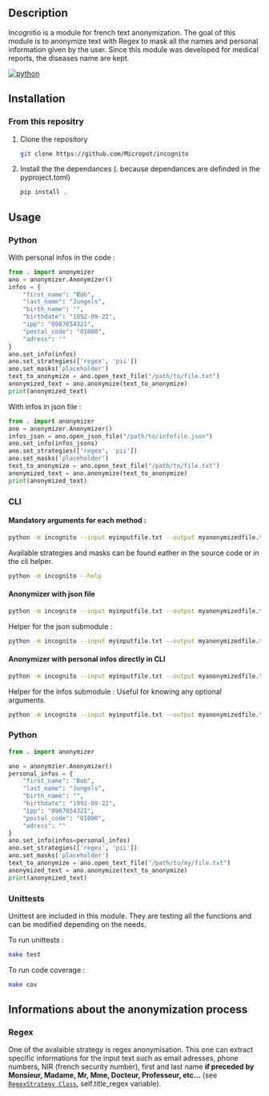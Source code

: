 
## Description
Incognitio is a module for french text anonymization. The goal of this module is to anonymize text with Regex to mask all the names and personal information given by the user.
Since this module was developed for medical reports, the diseases name are kept.


[![python](https://img.shields.io/badge/Python-3.12-3776AB.svg?style=flat&logo=python&logoColor=white)](https://www.python.org)

## Installation
### From this repositry
1. Clone the repository
    ```bash
    git clone https://github.com/Micropot/incognito
    ```
2. Install the the dependances (. because dependances are definded in the pyproject.toml)
     ```bash
     pip install . 
     ```


## Usage
### Python
With personal infos in the code : 
```python
from . import anonymizer
ano = anonymizer.Anonymizer()
infos = {
    "first_name": "Bob",
    "last_name": "Jungels",
    "birth_name": "",
    "birthdate": "1992-09-22",
    "ipp": "0987654321",
    "postal_code": "01000",
    "adress": ""
}
ano.set_info(infos)
ano.set_strategies(['regex', 'pii'])
ano.set_masks('placeholder')
text_to_anonymize = ano.open_text_file("/path/to/file.txt")
anonymized_text = ano.anonymize(text_to_anonymize)
print(anonymized_text)
```
With infos in json file : 
```python
from . import anonymizer
ano = anonymizer.Anonymizer()
infos_json = ano.open_json_file("/path/to/infofile.json")
ano.set_info(infos_jsons)
ano.set_strategies(['regex', 'pii'])
ano.set_masks('placeholder')
text_to_anonymize = ano.open_text_file("/path/to/file.txt")
anonymized_text = ano.anonymize(text_to_anonymize)
print(anonymized_text)
```
### CLI
#### Mandatory arguments for each method : 
```bash
python -m incognito --input myinputfile.txt --output myanonymizedfile.txt --strategies mystrategies --mask mymasks
```
Available strategies and masks can be found eather in the source code or in the cli helper. 
```bash
python -m incognito --help
```
#### Anonymizer with json file
```bash
python -m incognito --input myinputfile.txt --output myanonymizedfile.txt --strategies mystrategies --mask mymasks json --json myjsonfile.json
```
Helper for the json submodule : 
```bash
python -m incognito --input myinputfile.txt --output myanonymizedfile.txt --strategies mystrategies --mask mymasks json --help
```

#### Anonymizer with personal infos directly in CLI
```bash
python -m incognito --input myinputfile.txt --output myanonymizedfile.txt --strategies mystrategies --mask mymasks infos --first_name Bob --last_name Dylan --birthdate 1800-01-01 --ipp 0987654312 --postal_code 75001
```
Helper for the infos submodule : 
Useful for knowing any optional arguments.
```bash
python -m incognito --input myinputfile.txt --output myanonymizedfile.txt --strategies mystrategies --mask mymasks infos --help
```

### Python

```python
from . import anonymizer

ano = anonymzier.Anonymizer()
personal_infos = {
    "first_name": "Bob",
    "last_name": "Jungels",
    "birth_name": "",
    "birthdate": "1992-09-22",
    "ipp": "0987654321",
    "postal_code": "01000",
    "adress": ""
}
ano.set_info(infos=personal_infos)
ano.set_strategies(['regex', 'pii'])
ano.set_masks('placeholder')
text_to_anonymize = ano.open_text_file("/path/to/my/file.txt")
anonymized_text = ano.anonymize(text_to_anonymize)
print(anonymized_text)

```
### Unittests
Unittest are included in this module. They are testing all the functions and can be modified depending on the needs.

To run unittests : 
```bash
make test
```

To run code coverage : 
```bash
make cov
```
## Informations about the anonymization process
### Regex
One of the avalaible strategy is regex anonymisation. This one can extract specific informations for the input text such as email adresses, phone numbers, NIR (french security number), first and last name <b>if preceded by Monsieur, Madame, Mr, Mme, Docteur, Professeur, etc...</b> (see [`RegexStrategy Class`](https://github.com/Micropot/incognito/blob/main/incognito/analyzer.py), self.title_regex variable).





